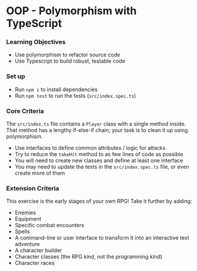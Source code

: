 # OOP - Polymorphism with TypeScript

### Learning Objectives
- Use polymorphism to refactor source code
- Use Typescript to build robust, testable code

### Set up

- Run `npm i` to install dependencies
- Run `npm test` to run the tests (`src/index.spec.ts`)

### Core Criteria

The `src/index.ts` file contains a `Player` class with a single method inside. That method has a lengthy if-else-if chain; your task is to clean it up using polymorphism.

- Use interfaces to define common attributes / logic for attacks
- Try to reduce the `takeHit` method to as few lines of code as possible
- You will need to create new classes and define at least one interface
- You may need to update the tests in the `src/index.spec.ts` file, or even create more of them

### Extension Criteria

This exercise is the early stages of your own RPG! Take it further by adding:
- Enemies
- Equipment
- Specific combat encounters
- Spells
- A command-line or user interface to transform it into an interactive text adventure
- A character builder
- Character classes (the RPG kind, not the programming kind)
- Character races
